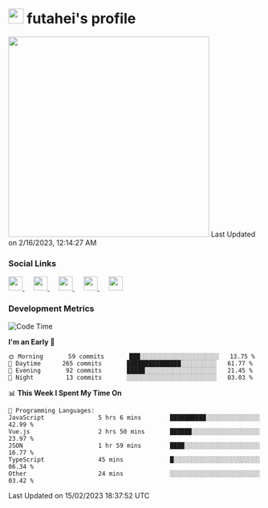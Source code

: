 <h1><img src="https://fonts.gstatic.com/s/e/notoemoji/latest/1f914/512.gif" width="30"/> futahei's profile</h1>
<!--START_SECTION:lapras-card-->
<a href="https://lapras.com/public/M9NU3UQ" target="_blank" rel="noopener noreferrer"><img src="https://lapras-card-generator.vercel.app/api/svg?e=3.42&b=3.57&i=3.19&b1=%23232323&b2=%236d6d6d&i1=%23212121&i2=%23818181&l=ja" width="400" ></a>  
Last Updated on 2/16/2023, 12:14:27 AM
<!--END_SECTION:lapras-card-->

<h3>Social Links</h3>
<p>
  <a href= "https://github.com/futahei">
    <img src="https://img.icons8.com/ios-filled/50/000000/github.svg" width="28px"/>
  </a>
  &emsp;
  <a href= "https://www.youtube.com/channel/UC6cSz5FoLd8ib7Qnncyj-eg">
    <img src="https://img.icons8.com/ios-filled/50/000000/youtube.svg" width="28px"/>
  </a>
  &emsp;
  <a href= "https://twitter.com/kohei_fttk">
    <img src="https://img.icons8.com/ios-filled/50/000000/twitter.svg" width="28px"/>
  </a>
  &emsp;
  <a href= "https://keybase.io/futahei">
    <img src="https://img.icons8.com/ios-filled/50/000000/keybase2.svg" width="28px"/>
  </a>
  &emsp;
  <a href="mailto:kohei_f@cynack.com">
    <img src="https://img.icons8.com/ios-filled/50/000000/email.png" width="28px"/>
  </a>
</p>

<h3>Development Metrics</h3>

<!--START_SECTION:waka-->
![Code Time](http://img.shields.io/badge/Code%20Time-1%2C129%20hrs%2025%20mins-blue)

**I'm an Early 🐤** 

```text
🌞 Morning       59 commits       ███░░░░░░░░░░░░░░░░░░░░░░   13.75 % 
🌆 Daytime      265 commits       ███████████████░░░░░░░░░░   61.77 % 
🌃 Evening       92 commits       █████░░░░░░░░░░░░░░░░░░░░   21.45 % 
🌙 Night         13 commits       ░░░░░░░░░░░░░░░░░░░░░░░░░   03.03 % 

```


📊 **This Week I Spent My Time On** 

```text
💬 Programming Languages: 
JavaScript               5 hrs 6 mins        ██████████░░░░░░░░░░░░░░░   42.99 % 
Vue.js                   2 hrs 50 mins       ██████░░░░░░░░░░░░░░░░░░░   23.97 % 
JSON                     1 hr 59 mins        ████░░░░░░░░░░░░░░░░░░░░░   16.77 % 
TypeScript               45 mins             █░░░░░░░░░░░░░░░░░░░░░░░░   06.34 % 
Other                    24 mins             ░░░░░░░░░░░░░░░░░░░░░░░░░   03.42 % 

```


 Last Updated on 15/02/2023 18:37:52 UTC
<!--END_SECTION:waka-->
